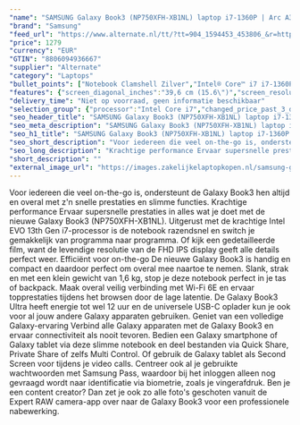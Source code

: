 ```yaml
---
"name": "SAMSUNG Galaxy Book3 (NP750XFH-XB1NL) laptop i7-1360P | Arc A350M | 16 GB | 512 GB SSD"
"brand": "Samsung"
"feed_url": "https://www.alternate.nl/tt/?tt=904_1594453_453806_&r=https%3A%2F%2Fwww.alternate.nl%2Fhtml%2Fproduct%2F1890726%3Futm_source%3Dtradetracker%26utm_medium%3Dcpc%26utm_campaign%3Dtradetracker_Laptop%26utm_term%3DPL6UZNB2"
"price": 1279
"currency": "EUR"
"GTIN": "8806094936667"
"supplier": "Alternate"
"category": "Laptops"
"bullet_points": ["Notebook Clamshell Zilver","Intel® Core™ i7 i7-1360P","39,6 cm (15.6\") Full HD 1920 x 1080 Pixels","16 GB LPDDR4x-SDRAM","512 GB SSD","Intel Arc A350M 4 GB Intel Iris Xe Graphics","Wi-Fi 6 (802.11ax) Bluetooth 5.1","54 Wh 13 uur 45 W","Windows 11 Home"]
"features": {"screen_diagonal_inches":"39,6 cm (15.6\")","screen_resolution":"1920 x 1080 Pixels","processor_family":"Intel® Core™ i7","memory_size":"16 GB","memory_type":"LPDDR4x-SDRAM","total_storage_space":"512 GB","graphics_card":"Intel Arc A350M","graphics_memory_size":"4 GB","operating_system":"Windows 11 Home","battery_capacity":"54 Wh","width":"356,6 mm","depth":"229,1 mm","height":"15,4 mm","weight":"1,6 kg"}
"delivery_time": "Niet op voorraad, geen informatie beschikbaar"
"selection_group": {"processor":"Intel Core i7","changed_price_past_3_days":false,"product_family":"Galaxy Book3"}
"seo_header_title": "SAMSUNG Galaxy Book3 (NP750XFH-XB1NL) laptop i7-1360P | Arc A350M | 16 GB | 512 GB SSD"
"seo_meta_description": "SAMSUNG Galaxy Book3 (NP750XFH-XB1NL) laptop i7-1360P | Arc A350M | 16 GB | 512 GB SSD"
"seo_h1_title": "SAMSUNG Galaxy Book3 (NP750XFH-XB1NL) laptop i7-1360P | Arc A350M | 16 GB | 512 GB SSD"
"seo_short_description": "Voor iedereen die veel on-the-go is, ondersteunt de Galaxy Book3 hen altijd en overal met z'n snelle prestaties en slimme functies."
"seo_long_description": "Krachtige performance Ervaar supersnelle prestaties in alles wat je doet met de nieuwe Galaxy Book3 (NP750XFH-XB1NL). Uitgerust met de krachtige Intel EVO 13th Gen i7-processor is de notebook razendsnel en switch je gemakkelijk van programma naar programma. Of kijk een gedetailleerde film, want de levendige resolutie van de FHD IPS display geeft alle details perfect weer. Efficiënt voor on-the-go De nieuwe Galaxy Book3 is handig en compact en daardoor perfect om overal mee naartoe te nemen. Slank, strak en met een klein gewicht van 1,6 kg, stop je deze notebook perfect in je tas of backpack. Maak overal veilig verbinding met Wi-Fi 6E en ervaar topprestaties tijdens het browsen door de lage latentie. De Galaxy Book3 Ultra heeft energie tot wel 12 uur en de universele USB-C oplader kun je ook voor al jouw andere Galaxy apparaten gebruiken. Geniet van een volledige Galaxy-ervaring Verbind alle Galaxy apparaten met de Galaxy Book3 en ervaar connectiviteit als nooit tevoren. Bedien een Galaxy smartphone of Galaxy tablet via deze slimme notebook en deel bestanden via Quick Share, Private Share of zelfs Multi Control. Of gebruik de Galaxy tablet als Second Screen voor tijdens je video calls. Centreer ook al je gebruikte wachtwoorden met Samsung Pass, waardoor bij het inloggen alleen nog gevraagd wordt naar identificatie via biometrie, zoals je vingerafdruk. Ben je een content creator? Dan zet je ook zo alle foto's geschoten vanuit de Expert RAW camera-app over naar de Galaxy Book3 voor een professionele nabewerking."
"short_description": ""
"external_image_url": "https://images.zakelijkelaptopkopen.nl/samsung-galaxy-book3-np750xfh-xb1nl-laptop-i7-1360p-arc-a350m-16-gb-512-gb-ssd.webp"
---
```


Voor iedereen die veel on-the-go is, ondersteunt de Galaxy Book3 hen altijd en overal met z'n snelle prestaties en slimme functies. Krachtige performance Ervaar supersnelle prestaties in alles wat je doet met de nieuwe Galaxy Book3 (NP750XFH-XB1NL). Uitgerust met de krachtige Intel EVO 13th Gen i7-processor is de notebook razendsnel en switch je gemakkelijk van programma naar programma. Of kijk een gedetailleerde film, want de levendige resolutie van de FHD IPS display geeft alle details perfect weer. Efficiënt voor on-the-go De nieuwe Galaxy Book3 is handig en compact en daardoor perfect om overal mee naartoe te nemen. Slank, strak en met een klein gewicht van 1,6 kg, stop je deze notebook perfect in je tas of backpack. Maak overal veilig verbinding met Wi-Fi 6E en ervaar topprestaties tijdens het browsen door de lage latentie. De Galaxy Book3 Ultra heeft energie tot wel 12 uur en de universele USB-C oplader kun je ook voor al jouw andere Galaxy apparaten gebruiken. Geniet van een volledige Galaxy-ervaring Verbind alle Galaxy apparaten met de Galaxy Book3 en ervaar connectiviteit als nooit tevoren. Bedien een Galaxy smartphone of Galaxy tablet via deze slimme notebook en deel bestanden via Quick Share, Private Share of zelfs Multi Control. Of gebruik de Galaxy tablet als Second Screen voor tijdens je video calls. Centreer ook al je gebruikte wachtwoorden met Samsung Pass, waardoor bij het inloggen alleen nog gevraagd wordt naar identificatie via biometrie, zoals je vingerafdruk. Ben je een content creator? Dan zet je ook zo alle foto's geschoten vanuit de Expert RAW camera-app over naar de Galaxy Book3 voor een professionele nabewerking.